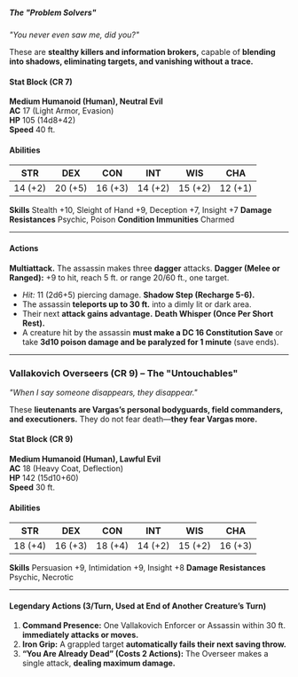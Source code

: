 ##### The "Problem Solvers"

_"You never even saw me, did you?"_

These are **stealthy killers and information brokers,** capable of **blending into shadows, eliminating targets, and vanishing without a trace.**

#### **Stat Block (CR 7)**
**Medium Humanoid (Human), Neutral Evil**  
**AC** 17 (Light Armor, Evasion)  
**HP** 105 (14d8+42)  
**Speed** 40 ft.

#### **Abilities**

| **STR** | **DEX** | **CON** | **INT** | **WIS** | **CHA** |
| ------- | ------- | ------- | ------- | ------- | ------- |
| 14 (+2) | 20 (+5) | 16 (+3) | 14 (+2) | 15 (+2) | 12 (+1) |
**Skills** Stealth +10, Sleight of Hand +9, Deception +7, Insight +7
**Damage Resistances** Psychic, Poison
**Condition Immunities** Charmed

---

#### **Actions**
**Multiattack.** The assassin makes three **dagger** attacks.
**Dagger (Melee or Ranged):** +9 to hit, reach 5 ft. or range 20/60 ft., one target.
- _Hit:_ 11 (2d6+5) piercing damage.
**Shadow Step (Recharge 5-6).**
- The assassin **teleports up to 30 ft.** into a dimly lit or dark area.
- Their next **attack gains advantage.**
**Death Whisper (Once Per Short Rest).**
- A creature hit by the assassin **must make a DC 16 Constitution Save** or take **3d10 poison damage and be paralyzed for 1 minute** (save ends).

---

### **Vallakovich Overseers (CR 9) – The "Untouchables"**

_"When I say someone disappears, they disappear."_

These **lieutenants are Vargas’s personal bodyguards, field commanders, and executioners.** They do not fear death—**they fear Vargas more.**

#### **Stat Block (CR 9)**
**Medium Humanoid (Human), Lawful Evil**  
**AC** 18 (Heavy Coat, Deflection)  
**HP** 142 (15d10+60)  
**Speed** 30 ft.

#### **Abilities**

| **STR** | **DEX** | **CON** | **INT** | **WIS** | **CHA** |
| ------- | ------- | ------- | ------- | ------- | ------- |
| 18 (+4) | 16 (+3) | 18 (+4) | 14 (+2) | 15 (+2) | 16 (+3) |
**Skills** Persuasion +9, Intimidation +9, Insight +8
**Damage Resistances** Psychic, Necrotic

---

#### **Legendary Actions (3/Turn, Used at End of Another Creature’s Turn)**
1. **Command Presence:** One Vallakovich Enforcer or Assassin within 30 ft. **immediately attacks or moves.**
2. **Iron Grip:** A grappled target **automatically fails their next saving throw.**
3. **“You Are Already Dead” (Costs 2 Actions):** The Overseer makes a single attack, **dealing maximum damage.**
